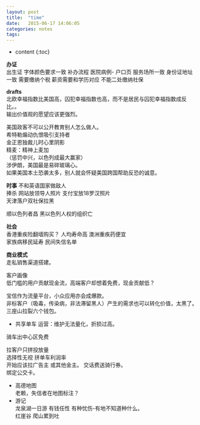 ```yaml
---
layout: post
title:  "time"
date:   2015-06-17 14:06:05
categories: notes
tags:  
---
```


* content
{:toc}


**办证**  
出生证 字体颜色要求一致
补办流程 医院病例-
户口页 服务场所一致 身份证地址一致
需要缴纳个税 薪资需要和学历对应
不能二处缴纳社保





**drafts**  
北欧幸福指数比美国高，囚犯幸福指数也高，而不是居民与囚犯幸福指数成反比。。   
输出价值观的愿望应该更强烈。  

美国政客不可以公开教育别人怎么做人。  
希特勒煽动仇恨吸引支持者  
金正恩独裁儿时心里阴影  
精麦：精神上麦加  
（惩罚中兴，以色列成最大赢家）  
涉伊朗，美国最是易碎玻璃心。  
如果美国本土恐袭太多，别人就会怀疑美国跨国帮助反恐的诚意。  

**时事**
不和英语国家做敌人  
捧杀 网站放领导人照片 支付宝放18罗汉照片    
天津落户双社保拉黑    

顺以色列者昌  黑以色列人权的组织亡  

**社会**  
香港重疾险翻墙购买？  人均寿命高 澳洲重疾药便宜  
家族病移民延寿  民间失信名单  

**商业模式**   
走私销售渠道搭建。  

客户画像  
低门槛的用户贡献现金流，高端客户却想着免费，现金贡献低？  

宝信作为流量平台，小众应用亦会成爆款。  
非标客户（吸毒，传染病，非法滞留黑人）产生的需求也可以转化价值，太黑了。  
三座山拉裂六个钱包。  


- 共享单车
运营：维护无法量化，折损过高。  

骑车出中心区免费

拉客户只拼投放量  
选择性无视  拼单车利润率     
开始应该拉广告主 或其他金主。
交话费送骑行券。  
绑定公交卡。

- 高德地图  
老赖，失信者在地图标注？  
- 游记  
龙泉湖一日游 有钱任性  有种忧伤-有地不知道种什么。  
红崖谷 爬山累到吐  
